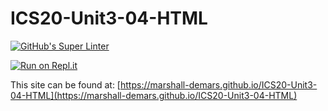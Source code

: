 # ICS20-Unit3-04-HTML

[![GitHub's Super Linter](https://github.com/marshall-demars/ICS20-Unit3-04-HTML/workflows/GitHub's%20Super%20Linter/badge.svg)](https://github.com/marshall-demars/ICS20-Unit3-04-HTML/actions)

[![Run on Repl.it](https://repl.it/badge/github/marshall-demars/ICS20-Unit3-04-HTML)](https://repl.it/github/marshall-demars/ICS20-Unit3-04-HTML)

This site can be found at: [https://marshall-demars.github.io/ICS20-Unit3-04-HTML](https://marshall-demars.github.io/ICS20-Unit3-04-HTML)
